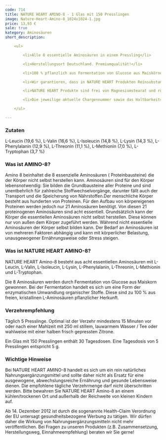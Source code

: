 ```yaml
---
code: 714
title: NATURE HEART AMINO-8 - 1 Glas mit 150 Presslingen
image: Nature-Heart-Amino-8_1024x1024-1.jpg
price: 13,93 €
sale: true
kategory: Aminosäuren
short_description:

    <ul>

        <li>Alle 8 essentielle Aminosäuren in einem Pressling</li>

        <li>Herstellungsort Deutschland. Premiumqualität!</li>

        <li>100 % pflanzlich aus Fermentation von Glucose aus Maiskörnern</li>

        <li>Wir garantieren, dass in NATURE HEART Produkten Reinsubstanzen enthalten sind ohne künstliche Zusatzstoffe</li>

        <li>NATURE HEART Produkte sind frei von Magnesiumstearat und rückstandskontrolliert.</li>

        <li>Die jeweilige aktuelle Chargennummer sowie das Haltbarkeitsdatum finden Sie auf dem NATURE HEART Produktetikett.</li>

    </ul>

---
```


<h3>Zutaten</h3>

<p>

L-Leucin (19,6 %), L-Valin (16,6 %), L-Isoleucin (14,8 %), L-Lysin (14,3 %), L-Phenylalanin (12,9 %), L-Threonin (11,1 %), L-Methionin (7,0 %), L-Tryptophan (3,7 %)

</p>

 

<h3>Was ist AMINO-8?</h3>

<p>

Amino 8 beinhaltet die 8 essenzielle Aminosäuren ( Proteinbausteine) die der Körper nicht selbst herstellen kann. Aminosäuren sind für den Körper lebensnotwendig: Sie bilden die Grundbausteine aller Proteine und sind unentbehrlich für zahlreiche Stoffwechselvorgänge, darunter fällt auch der Transport und die Speicherung von Nährstoffen.Der menschliche Körper besteht aus hunderten von Proteinen. Für den Aufbau von körpereigenen Proteinen werden jedoch nur 21 Aminosäuren benötigt. Von diesen 21 proteinogenen Aminosäuren sind acht essentiell. Grundsätzlich kann der Körper die essentiellen Aminosäuren nicht selbst herstellen. Diese können nur von außen dem Körper zugeführt werden. Während nicht essentielle Aminosäuren der Körper selbst bilden kann. Der Bedarf an Aminosäuren ist von mehreren Faktoren abhängig und kann mit körperlicher Belastung, unausgewogener Ernährungsweise oder Stress steigen.

</p>

 

<h3>Was ist NATURE HEART AMINO-8?</h3>

<p>

NATURE HEART Amino-8 besteht aus acht essentiellen Aminosäuren mit L-Leucin, L-Valin, L-Isoleucin, L-Lysin, L-Phenylalanin, L-Threonin, L-Methionin und L-Tryptophan.

</p>

<p>

Die 8 Aminosäuren werden durch Fermentation von Glucose aus Maiskorn gewonnen. Bei der Fermentation handelt es sich um eine Form der enzymatischen Umwandlung organischer Stoffe. Diese sind zu 100 % aus freien, kristallinen L-Aminosäuren pflanzlicher Herkunft.

</p>

 

<h3>Verzehrempfehlung</h3>

<p>

Täglich 5 Presslinge. Optimal ist der Verzehr mindestens 15 Minuten vor oder nach einer Mahlzeit mit 250 ml stillem, lauwarmem Wasser / Tee oder  wahlweise  mit  einer  halben  frisch  gepressten  Zitrone.

</p>

<p>

Ein Glas mit 150 Presslingen enthält 30 Tagesdosen. Eine Tagesdosis von 5 Presslingen entspricht 5 g.

</p>

 

<h3>Wichtige Hinweise</h3>

<p>

Bei NATURE HEART AMINO-8 handelt es sich um ein rein natürliches Nahrungsergänzungsmittel und sollte daher nicht als Ersatz für eine ausgewogene, abwechslungsreiche Ernährung und gesunde Lebensweise dienen. Die empfohlene tägliche Verzehrmenge darf nicht überschritten werden. Bitte bewahren Sie NATURE HEART Amino-8 an einem kühlen/trockenen Ort und außerhalb der Reichweite von kleinen Kindern auf.

</p>

<p>

Ab 14. Dezember 2012 ist durch die sogenannte Health-Claim Verordnung der EU untersagt gesundheitsbezogene Werbung zu tätigen. Wir dürfen daher die Wirkung von Nahrungsergänzungsmitteln nicht mehr veröffentlichen. Bei Fragen zu unseren Produkten (z.B. Zusammensetzung, Herstellungsweg, Einnahmeempfehlung) beraten wir Sie gerne!

</p>
